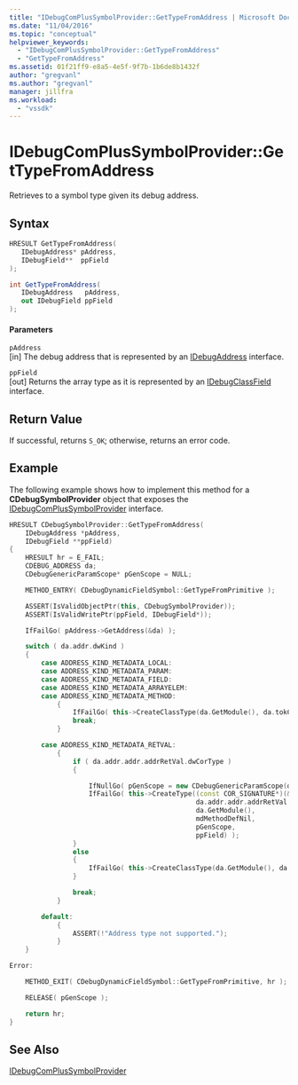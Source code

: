 ```yaml
---
title: "IDebugComPlusSymbolProvider::GetTypeFromAddress | Microsoft Docs"
ms.date: "11/04/2016"
ms.topic: "conceptual"
helpviewer_keywords:
  - "IDebugComPlusSymbolProvider::GetTypeFromAddress"
  - "GetTypeFromAddress"
ms.assetid: 01f21ff9-e8a5-4e5f-9f7b-1b6de8b1432f
author: "gregvanl"
ms.author: "gregvanl"
manager: jillfra
ms.workload:
  - "vssdk"
---
```

# IDebugComPlusSymbolProvider::GetTypeFromAddress
Retrieves to a symbol type given its debug address.

## Syntax

```cpp
HRESULT GetTypeFromAddress(
   IDebugAddress* pAddress,
   IDebugField**  ppField
);
```

```csharp
int GetTypeFromAddress(
   IDebugAddress   pAddress,
   out IDebugField ppField
);
```

#### Parameters
`pAddress`  
[in] The debug address that is represented by an [IDebugAddress](../../../extensibility/debugger/reference/idebugaddress.md) interface.

`ppField`  
[out] Returns the array type as it is represented by an [IDebugClassField](../../../extensibility/debugger/reference/idebugclassfield.md) interface.

## Return Value
If successful, returns `S_OK`; otherwise, returns an error code.

## Example
The following example shows how to implement this method for a **CDebugSymbolProvider** object that exposes the [IDebugComPlusSymbolProvider](../../../extensibility/debugger/reference/idebugcomplussymbolprovider.md) interface.

```cpp
HRESULT CDebugSymbolProvider::GetTypeFromAddress(
    IDebugAddress *pAddress,
    IDebugField **ppField)
{
    HRESULT hr = E_FAIL;
    CDEBUG_ADDRESS da;
    CDebugGenericParamScope* pGenScope = NULL;

    METHOD_ENTRY( CDebugDynamicFieldSymbol::GetTypeFromPrimitive );

    ASSERT(IsValidObjectPtr(this, CDebugSymbolProvider));
    ASSERT(IsValidWritePtr(ppField, IDebugField*));

    IfFailGo( pAddress->GetAddress(&da) );

    switch ( da.addr.dwKind )
    {
        case ADDRESS_KIND_METADATA_LOCAL:
        case ADDRESS_KIND_METADATA_PARAM:
        case ADDRESS_KIND_METADATA_FIELD:
        case ADDRESS_KIND_METADATA_ARRAYELEM:
        case ADDRESS_KIND_METADATA_METHOD:
            {
                IfFailGo( this->CreateClassType(da.GetModule(), da.tokClass, ppField) );
                break;
            }

        case ADDRESS_KIND_METADATA_RETVAL:
            {
                if ( da.addr.addr.addrRetVal.dwCorType )
                {

                    IfNullGo( pGenScope = new CDebugGenericParamScope(da.GetModule(), da.tokClass, da.GetMethod()), E_OUTOFMEMORY );
                    IfFailGo( this->CreateType((const COR_SIGNATURE*)(&da.addr.addr.addrRetVal.rgSig),
                                               da.addr.addr.addrRetVal.dwSigSize,
                                               da.GetModule(),
                                               mdMethodDefNil,
                                               pGenScope,
                                               ppField) );
                }
                else
                {
                    IfFailGo( this->CreateClassType(da.GetModule(), da.tokClass, ppField) );
                }

                break;
            }

        default:
            {
                ASSERT(!"Address type not supported.");
            }
    }

Error:

    METHOD_EXIT( CDebugDynamicFieldSymbol::GetTypeFromPrimitive, hr );

    RELEASE( pGenScope );

    return hr;
}
```

## See Also
[IDebugComPlusSymbolProvider](../../../extensibility/debugger/reference/idebugcomplussymbolprovider.md)
